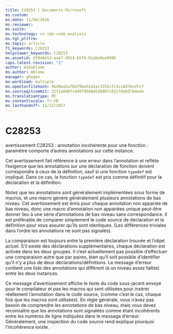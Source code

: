 ```yaml
---
title: C28253 | Documents Microsoft
ms.custom: 
ms.date: 11/04/2016
ms.reviewer: 
ms.suite: 
ms.technology: vs-ide-code-analysis
ms.tgt_pltfrm: 
ms.topic: article
f1_keywords: C28253
helpviewer_keywords: C28253
ms.assetid: df049e53-aab7-4914-b5f6-81ebe8ee989b
caps.latest.revision: "2"
author: mikeblome
ms.author: mblome
manager: ghogen
ms.workload: multiple
ms.openlocfilehash: 9bd9aa5a7bbf9be52a5ac3255c7c5cc8d76cdfcf
ms.sourcegitcommit: 32f1a690fc445f9586d53698fc82c7debd784eeb
ms.translationtype: MT
ms.contentlocale: fr-FR
ms.lasthandoff: 12/22/2017
---
```

# <a name="c28253"></a>C28253
avertissement C28253 : annotation incohérente pour une fonction : paramètre comporte d’autres annotations sur cette instance.  
  
 Cet avertissement fait référence à une erreur dans l’annotation et reflète l’exigence que les annotations sur une déclaration de fonction doivent correspondre à ceux de la définition, sauf si une fonction `typedef` est impliqué. Dans ce cas, la fonction `typedef` est pris comme définitif pour la déclaration et la définition.  
  
 Notez que les annotations sont généralement implémentées sous forme de macros, et une macro génère généralement plusieurs annotations de bas niveau. Cet avertissement est émis pour chaque annotation non appariée de bas niveau, donc une macro d’annotation non appariées unique peut-être donner lieu à une série d’annotations de bas niveau sans correspondance. Il est préférable de comparer simplement le code source de déclaration et la définition pour vous assurer qu’ils sont identiques. (Les différences triviales dans l’ordre les annotations ne sont pas signalés).  
  
 La comparaison est toujours entre la première déclaration trouvée et l’objet actuel. S’il existe des déclarations supplémentaires, chaque déclaration est activée dans les deux groupes. Il n’est actuellement pas possible d’effectuer une comparaison autre que par paires, bien qu’il soit possible d’identifier qu’il n’y a plus de deux déclarations/définitions.  Le message d’erreur contient une liste des annotations qui diffèrent (à un niveau assez faible) entre les deux instances.  
  
 Ce message d’avertissement affiche le texte du code sous-jacent envoyé pour le compilateur et pas les macros qui sont utilisées pour insérer réellement l’annotation dans le code source, (comme c’est le cas, chaque fois que les macros sont utilisées). En règle générale, vous n’avez pas besoin de comprendre les annotations de bas niveau, mais vous devez reconnaître que les annotations sont signalées comme étant incohérents entre les numéros de ligne indiquées dans le message d’erreur. Généralement, une inspection du code source rend explique pourquoi l’incohérence existe.